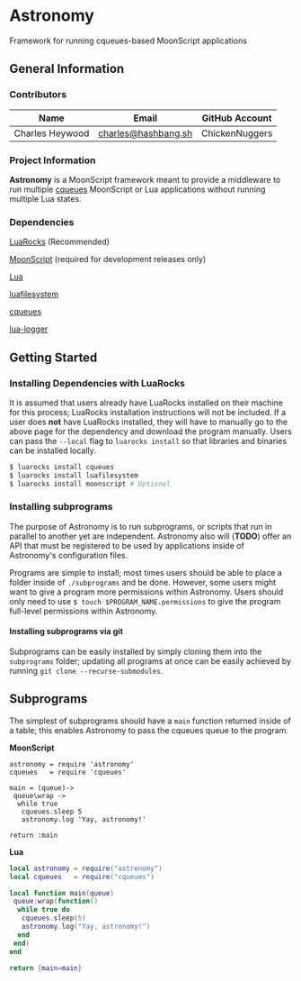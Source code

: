 # Astronomy
Framework for running cqueues-based MoonScript applications

## General Information

### Contributors

| Name            | Email                | GitHub Account |
| ----------------|----------------------|--------------- |
| Charles Heywood | charles@hashbang.sh  | ChickenNuggers |

### Project Information

**Astronomy** is a MoonScript framework meant to provide a middleware to run
multiple [cqueues](https://github.com/wahern/cqueues) MoonScript or Lua
applications without running multiple Lua states.

### Dependencies

[LuaRocks](https://luarocks.org/) (Recommended)

[MoonScript](https://github.com/leafo/moonscript)
 (required for development releases only)

[Lua](http://www.lua.org)

[luafilesystem](https://github.com/keplerproject/luafilesystem)

[cqueues](https://github.com/wahern/cqueues)

[lua-logger](https://github.com/ChickenNuggers/lua-logger)

## Getting Started

### Installing Dependencies with LuaRocks

It is assumed that users already have LuaRocks installed on their machine for
this process; LuaRocks installation instructions will not be included. If a user
does **not** have LuaRocks installed, they will have to manually go to the above
page for the dependency and download the program manually. Users can pass the
`--local` flag to `luarocks install` so that libraries and binaries can be
installed locally.

```sh
$ luarocks install cqueues
$ luarocks install luafilesystem
$ luarocks install moonscript # Optional
```

### Installing subprograms

The purpose of Astronomy is to run subprograms, or scripts that run in parallel
to another yet are independent. Astronomy also will (**TODO**) offer an API
that must be registered to be used by applications inside of Astronomy's
configuration files.

Programs are simple to install; most times users should be able to place a
folder inside of `./subprograms` and be done. However, some users might want to
give a program more permissions within Astronomy. Users should only need to
use `$ touch $PROGRAM_NAME.permissions` to give the program full-level
permissions within Astronomy.

#### Installing subprograms via git

Subprograms can be easily installed by simply cloning them into the `subprograms`
folder; updating all programs at once can be easily achieved by running `git
clone --recurse-submodules`.

## Subprograms

The simplest of subprograms should have a `main` function returned inside of
a table; this enables Astronomy to pass the cqueues queue to the program.

**MoonScript**

```moonscript
astronomy = require 'astronomy'
cqueues   = require 'cqueues'

main = (queue)->
 queue\wrap ->
  while true
   cqueues.sleep 5
   astronomy.log 'Yay, astronomy!'

return :main
```

**Lua**

```lua
local astronomy = require("astronomy")
local cqueues   = require("cqueues")

local function main(queue)
 queue:wrap(function()
  while true do
   cqueues.sleep(5)
   astronomy.log("Yay, astronomy!")
  end
 end)
end

return {main=main}
```
